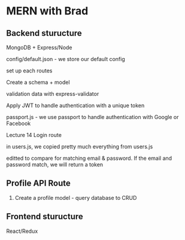 # MERN with Brad

## Backend sturucture

MongoDB + Express/Node

config/default.json - we store our default config

set up each routes 

Create a schema + model

validation data with express-validator

Apply JWT to handle authentication with a unique token

passport.js - we use passport to handle authentication with Google or Facebook

Lecture 14 Login route

in users.js, we copied pretty much everything from users.js

editted to compare for matching email & password.
If the email and password match, we will return a token

## Profile API Route

1. Create a profile model - query database to CRUD

## Frontend sturucture

React/Redux